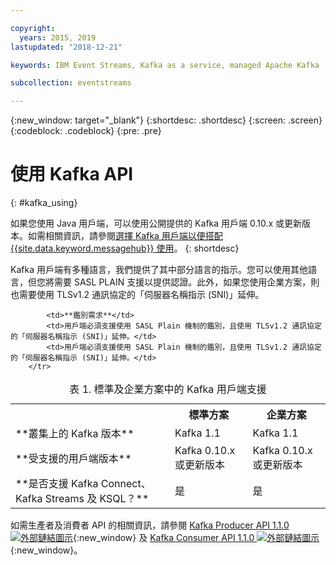 ```yaml
---

copyright:
  years: 2015, 2019
lastupdated: "2018-12-21"

keywords: IBM Event Streams, Kafka as a service, managed Apache Kafka

subcollection: eventstreams

---
```


{:new_window: target="_blank"}
{:shortdesc: .shortdesc}
{:screen: .screen}
{:codeblock: .codeblock}
{:pre: .pre}

# 使用 Kafka API
{: #kafka_using}

如果您使用 Java 用戶端，可以使用公開提供的 Kafka 用戶端 0.10.x 或更新版本。如需相關資訊，請參閱[選擇 Kafka 用戶端以便搭配 {{site.data.keyword.messagehub}} 使用](/docs/services/EventStreams?topic=eventstreams-kafka_clients#kafka_clients)。
{: shortdesc}

Kafka 用戶端有多種語言，我們提供了其中部分語言的指示。您可以使用其他語言，但您將需要 SASL PLAIN 支援以提供認證。此外，如果您使用企業方案，則也需要使用 TLSv1.2 通訊協定的「伺服器名稱指示 (SNI)」延伸。

<table>
    <caption>表 1. 標準及企業方案中的 Kafka 用戶端支援</caption>
      <tr>
	        <th></th>
		    <th>標準方案</th>
		    <th>企業方案</th>
        </tr>
	  		<tr>
			<td>**叢集上的 Kafka 版本**</td>
			<td>Kafka 1.1</td>
			<td>Kafka 1.1</td>
		</tr>
	  		<tr>
			<td>**受支援的用戶端版本**</td>
			<td>Kafka 0.10.x 或更新版本</td>
			<td>Kafka 0.10.x 或更新版本</td>
		</tr>
		<tr>
			<td>**是否支援 Kafka Connect、Kafka Streams 及 KSQL？**</td>
			<td>是</td>
			<td>是</td>
		</tr>

			<td>**鑑別需求**</td>
			<td>用戶端必須支援使用 SASL Plain 機制的鑑別，且使用 TLSv1.2 通訊協定的「伺服器名稱指示 (SNI)」延伸。</td>
			<td>用戶端必須支援使用 SASL Plain 機制的鑑別，且使用 TLSv1.2 通訊協定的「伺服器名稱指示 (SNI)」延伸。</td>
		</tr>

</table>

如需生產者及消費者 API 的相關資訊，請參閱
[Kafka Producer API 1.1.0 ![外部鏈結圖示](../../icons/launch-glyph.svg "外部鏈結圖示")](http://kafka.apache.org/11/javadoc/index.html?org/apache/kafka/clients/producer/KafkaProducer.html){:new_window} 及
[Kafka Consumer API 1.1.0 ![外部鏈結圖示](../../icons/launch-glyph.svg "外部鏈結圖示")](http://kafka.apache.org/11/javadoc/index.html?org/apache/kafka/clients/consumer/KafkaConsumer.html){:new_window}。 

